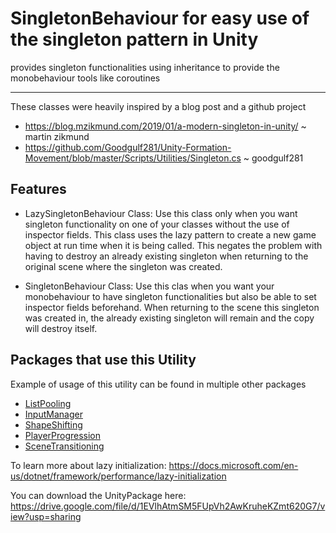 # SingletonBehaviour for easy use of the singleton pattern in Unity

provides singleton functionalities using inheritance to provide the monobehaviour tools like coroutines

------------------------------

These classes were heavily inspired by a blog post and a github project

- https://blog.mzikmund.com/2019/01/a-modern-singleton-in-unity/ ~ martin zikmund
- https://github.com/Goodgulf281/Unity-Formation-Movement/blob/master/Scripts/Utilities/Singleton.cs ~ goodgulf281

## Features

- LazySingletonBehaviour Class: Use this class only when you want singleton functionality on one of your classes without the use of inspector fields. This 
class uses the lazy pattern to create a new game object at run time when it is being called. This negates the problem with having to destroy an 
already existing singleton when returning to the original scene where the singleton was created. 

- SingletonBehaviour Class: Use this clas when you want your monobehaviour to have singleton functionalities but also be able to set inspector fields 
beforehand. When returning to the scene this singleton was created in, the already existing singleton will remain and the copy will destroy itself. 

## Packages that use this Utility
Example of usage of this utility can be found in multiple other packages

 - [ListPooling](https://github.com/Bvanderwolf/BWolfPackages/tree/master/Assets/BWolf/Utilities/ListPooling)
 - [InputManager](https://github.com/Bvanderwolf/BWolfPackages/tree/master/Assets/BWolf/Utilities/InputManager)
 - [ShapeShifting](https://github.com/Bvanderwolf/BWolfPackages/tree/master/Assets/BWolf/Utilities/ShapeShifting)
 - [PlayerProgression](https://github.com/Bvanderwolf/BWolfPackages/tree/master/Assets/BWolf/Utilities/PlayerProgression)
 - [SceneTransitioning](https://github.com/Bvanderwolf/BWolfPackages/tree/master/Assets/BWolf/Utilities/SceneTransitioning)

To learn more about lazy initialization:
https://docs.microsoft.com/en-us/dotnet/framework/performance/lazy-initialization 

You can download the UnityPackage here: https://drive.google.com/file/d/1EVlhAtmSM5FUpVh2AwKruheKZmt620G7/view?usp=sharing
